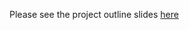 
Please see the project outline slides [here](https://docs.google.com/presentation/d/1r2STXDPzHtkGrVpDbPrd_qFrepqPYYcaVFJHkI_4RzU/edit?usp=sharing)
